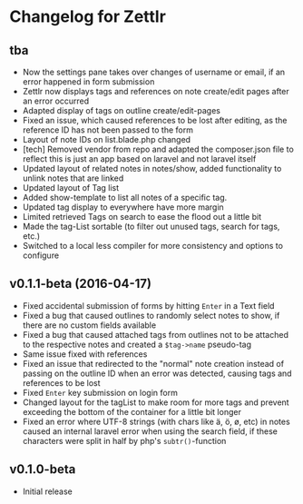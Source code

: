# Changelog for Zettlr

## tba

* Now the settings pane takes over changes of username or email, if an error happened in form submission
* Zettlr now displays tags and references on note create/edit pages after an error occurred
* Adapted display of tags on outline create/edit-pages
* Fixed an issue, which caused references to be lost after editing, as the reference ID has not been passed to the form
* Layout of note IDs on list.blade.php changed
* [tech] Removed vendor from repo and adapted the composer.json file to reflect this is just an app based on laravel and not laravel itself
* Updated layout of related notes in notes/show, added functionality to unlink notes that are linked
* Updated layout of Tag list
* Added show-template to list all notes of a specific tag.
* Updated tag display to everywhere have more margin
* Limited retrieved Tags on search to ease the flood out a little bit
* Made the tag-List sortable (to filter out unused tags, search for tags, etc.)
* Switched to a local less compiler for more consistency and options to configure

## v0.1.1-beta (2016-04-17)

* Fixed accidental submission of forms by hitting `Enter` in a Text field
* Fixed a bug that caused outlines to randomly select notes to show, if there are no custom fields available
* Fixed a bug that caused attached tags from outlines not to be attached to the respective notes and created a `$tag->name` pseudo-tag
* Same issue fixed with references
* Fixed an issue that redirected to the "normal" note creation instead of passing on the outline ID when an error was detected, causing tags and references to be lost
* Fixed `Enter` key submission on login form
* Changed layout for the tagList to make room for more tags and prevent exceeding the bottom of the container for a little bit longer
* Fixed an error where UTF-8 strings (with chars like ä, ö, ø, etc) in notes caused an internal laravel error when using the search field, if these characters were split in half by php's `subtr()`-function

## v0.1.0-beta

* Initial release
